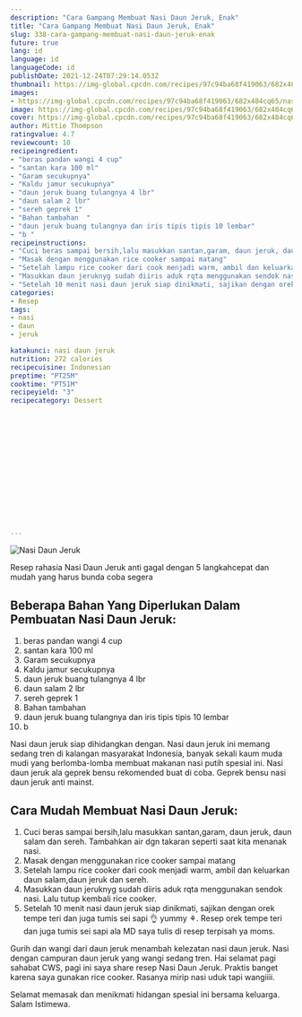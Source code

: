 ```yaml
---
description: "Cara Gampang Membuat Nasi Daun Jeruk, Enak"
title: "Cara Gampang Membuat Nasi Daun Jeruk, Enak"
slug: 338-cara-gampang-membuat-nasi-daun-jeruk-enak
future: true
lang: id
language: id
languageCode: id
publishDate: 2021-12-24T07:29:14.053Z 
thumbnail: https://img-global.cpcdn.com/recipes/97c94ba68f419063/682x484cq65/nasi-daun-jeruk-foto-resep-utama.png
images:
- https://img-global.cpcdn.com/recipes/97c94ba68f419063/682x484cq65/nasi-daun-jeruk-foto-resep-utama.png
image: https://img-global.cpcdn.com/recipes/97c94ba68f419063/682x484cq65/nasi-daun-jeruk-foto-resep-utama.png
cover: https://img-global.cpcdn.com/recipes/97c94ba68f419063/682x484cq65/nasi-daun-jeruk-foto-resep-utama.png
author: Mittie Thompson
ratingvalue: 4.7
reviewcount: 10
recipeingredient:
- "beras pandan wangi 4 cup"
- "santan kara 100 ml"
- "Garam secukupnya"
- "Kaldu jamur secukupnya"
- "daun jeruk buang tulangnya 4 lbr"
- "daun salam 2 lbr"
- "sereh geprek 1"
- "Bahan tambahan  "
- "daun jeruk buang tulangnya dan iris tipis tipis 10 lembar"
- "b "
recipeinstructions:
- "Cuci beras sampai bersih,lalu masukkan santan,garam, daun jeruk, daun salam dan sereh. Tambahkan air dgn takaran seperti saat kita menanak nasi."
- "Masak dengan menggunakan rice cooker sampai matang"
- "Setelah lampu rice cooker dari cook menjadi warm, ambil dan keluarkan daun salam,daun jeruk dan sereh."
- "Masukkan daun jeruknyg sudah diiris aduk rqta menggunakan sendok nasi. Lalu tutup kembali rice cooker."
- "Setelah 10 menit nasi daun jeruk siap dinikmati, sajikan dengan orek tempe teri dan juga tumis sei sapi 👌 yummy ⚘. Resep orek tempe teri dan juga tumis sei sapi ala MD saya tulis di resep terpisah ya moms."
categories:
- Resep
tags:
- nasi
- daun
- jeruk

katakunci: nasi daun jeruk 
nutrition: 272 calories
recipecuisine: Indonesian
preptime: "PT25M"
cooktime: "PT51M"
recipeyield: "3"
recipecategory: Dessert


     
    
    
    
    
    
    
    
    
    
    
      
    
---
```



![Nasi Daun Jeruk](https://img-global.cpcdn.com/recipes/97c94ba68f419063/682x484cq65/nasi-daun-jeruk-foto-resep-utama.png)

Resep rahasia Nasi Daun Jeruk  anti gagal dengan 5 langkahcepat dan mudah yang harus bunda coba segera

<!--inarticleads1-->

## Beberapa Bahan Yang Diperlukan Dalam Pembuatan Nasi Daun Jeruk:

1. beras pandan wangi 4 cup
1. santan kara 100 ml
1. Garam secukupnya
1. Kaldu jamur secukupnya
1. daun jeruk buang tulangnya 4 lbr
1. daun salam 2 lbr
1. sereh geprek 1
1. Bahan tambahan  
1. daun jeruk buang tulangnya dan iris tipis tipis 10 lembar
1. b 

Nasi daun jeruk siap dihidangkan dengan. Nasi daun jeruk ini memang sedang tren di kalangan masyarakat Indonesia, banyak sekali kaum muda mudi yang berlomba-lomba membuat makanan nasi putih spesial ini. Nasi daun jeruk ala geprek bensu rekomended buat di coba. Geprek bensu nasi daun jeruk anti mainst. 

<!--inarticleads2-->

## Cara Mudah Membuat Nasi Daun Jeruk:

1. Cuci beras sampai bersih,lalu masukkan santan,garam, daun jeruk, daun salam dan sereh. Tambahkan air dgn takaran seperti saat kita menanak nasi.
1. Masak dengan menggunakan rice cooker sampai matang
1. Setelah lampu rice cooker dari cook menjadi warm, ambil dan keluarkan daun salam,daun jeruk dan sereh.
1. Masukkan daun jeruknyg sudah diiris aduk rqta menggunakan sendok nasi. Lalu tutup kembali rice cooker.
1. Setelah 10 menit nasi daun jeruk siap dinikmati, sajikan dengan orek tempe teri dan juga tumis sei sapi 👌 yummy ⚘. Resep orek tempe teri dan juga tumis sei sapi ala MD saya tulis di resep terpisah ya moms.


Gurih dan wangi dari daun jeruk menambah kelezatan nasi daun jeruk. Nasi dengan campuran daun jeruk yang wangi sedang tren. Hai selamat pagi sahabat CWS, pagi ini saya share resep Nasi Daun Jeruk. Praktis banget karena saya gunakan rice cooker. Rasanya mirip nasi uduk tapi wangiiii. 

Selamat memasak dan menikmati hidangan spesial ini bersama keluarga. Salam Istimewa.
